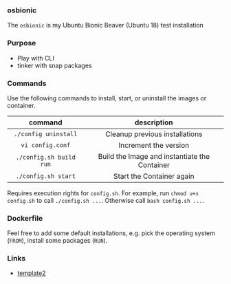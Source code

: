 
### osbionic
The `osbionic` is my Ubuntu Bionic Beaver (Ubuntu 18) test installation

### Purpose
* Play with CLI
* tinker with snap packages

### Commands
Use the following commands to install, start, or uninstall the images or container.

| command | description |
|:-------:|:-----------:|
| `./config uninstall` | Cleanup previous installations |
| `vi config.conf` | Increment the version |
| `./config.sh build run` | Build the Image and instantiate the Container |
| `./config.sh start` | Start the Container again |

Requires execution rights for `config.sh`.
For example, run `chmod u+x config.sh` to call `./config.sh ...`.
Otherwise call `bash config.sh ...`.


### Dockerfile
Feel free to add some default installations, e.g. pick the operating system (`FROM`), install some packages (`RUN`).


### Links
* [template2](https://github.com/ulf1/waalfisk/tree/master/template2)